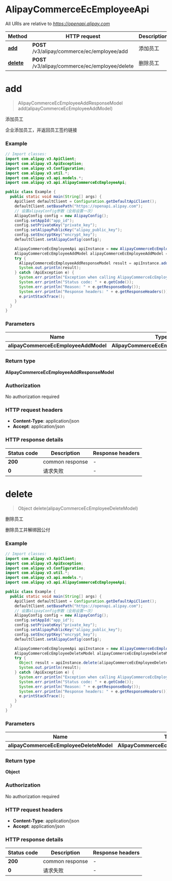 # AlipayCommerceEcEmployeeApi

All URIs are relative to *https://openapi.alipay.com*

| Method | HTTP request | Description |
|------------- | ------------- | -------------|
| [**add**](AlipayCommerceEcEmployeeApi.md#add) | **POST** /v3/alipay/commerce/ec/employee/add | 添加员工 |
| [**delete**](AlipayCommerceEcEmployeeApi.md#delete) | **POST** /v3/alipay/commerce/ec/employee/delete | 删除员工 |


<a name="add"></a>
# **add**
> AlipayCommerceEcEmployeeAddResponseModel add(alipayCommerceEcEmployeeAddModel)

添加员工

企业添加员工，并返回员工签约链接

### Example
```java
// Import classes:
import com.alipay.v3.ApiClient;
import com.alipay.v3.ApiException;
import com.alipay.v3.Configuration;
import com.alipay.v3.util.*;
import com.alipay.v3.api.models.*;
import com.alipay.v3.api.AlipayCommerceEcEmployeeApi;

public class Example {
  public static void main(String[] args) {
    ApiClient defaultClient = Configuration.getDefaultApiClient();
    defaultClient.setBasePath("https://openapi.alipay.com");
    // 设置alipayConfig参数（全局设置一次）
    AlipayConfig config = new AlipayConfig();
    config.setAppId("app_id");
    config.setPrivateKey("private_key");
    config.setAlipayPublicKey("alipay_public_key");
    config.setEncryptKey("encrypt_key");
    defaultClient.setAlipayConfig(config);

    AlipayCommerceEcEmployeeApi apiInstance = new AlipayCommerceEcEmployeeApi(defaultClient);
    AlipayCommerceEcEmployeeAddModel alipayCommerceEcEmployeeAddModel = new AlipayCommerceEcEmployeeAddModel(); // AlipayCommerceEcEmployeeAddModel | 
    try {
      AlipayCommerceEcEmployeeAddResponseModel result = apiInstance.add(alipayCommerceEcEmployeeAddModel);
      System.out.println(result);
    } catch (ApiException e) {
      System.err.println("Exception when calling AlipayCommerceEcEmployeeApi#add");
      System.err.println("Status code: " + e.getCode());
      System.err.println("Reason: " + e.getResponseBody());
      System.err.println("Response headers: " + e.getResponseHeaders());
      e.printStackTrace();
    }
  }
}
```

### Parameters

| Name | Type | Description  | Notes |
|------------- | ------------- | ------------- | -------------|
| **alipayCommerceEcEmployeeAddModel** | **AlipayCommerceEcEmployeeAddModel**|  | [optional] |

### Return type

**AlipayCommerceEcEmployeeAddResponseModel**

### Authorization

No authorization required

### HTTP request headers

 - **Content-Type**: application/json
 - **Accept**: application/json

### HTTP response details
| Status code | Description | Response headers |
|-------------|-------------|------------------|
| **200** | common response |  -  |
| **0** | 请求失败 |  -  |

<a name="delete"></a>
# **delete**
> Object delete(alipayCommerceEcEmployeeDeleteModel)

删除员工

删除员工并解绑因公付

### Example
```java
// Import classes:
import com.alipay.v3.ApiClient;
import com.alipay.v3.ApiException;
import com.alipay.v3.Configuration;
import com.alipay.v3.util.*;
import com.alipay.v3.api.models.*;
import com.alipay.v3.api.AlipayCommerceEcEmployeeApi;

public class Example {
  public static void main(String[] args) {
    ApiClient defaultClient = Configuration.getDefaultApiClient();
    defaultClient.setBasePath("https://openapi.alipay.com");
    // 设置alipayConfig参数（全局设置一次）
    AlipayConfig config = new AlipayConfig();
    config.setAppId("app_id");
    config.setPrivateKey("private_key");
    config.setAlipayPublicKey("alipay_public_key");
    config.setEncryptKey("encrypt_key");
    defaultClient.setAlipayConfig(config);

    AlipayCommerceEcEmployeeApi apiInstance = new AlipayCommerceEcEmployeeApi(defaultClient);
    AlipayCommerceEcEmployeeDeleteModel alipayCommerceEcEmployeeDeleteModel = new AlipayCommerceEcEmployeeDeleteModel(); // AlipayCommerceEcEmployeeDeleteModel | 
    try {
      Object result = apiInstance.delete(alipayCommerceEcEmployeeDeleteModel);
      System.out.println(result);
    } catch (ApiException e) {
      System.err.println("Exception when calling AlipayCommerceEcEmployeeApi#delete");
      System.err.println("Status code: " + e.getCode());
      System.err.println("Reason: " + e.getResponseBody());
      System.err.println("Response headers: " + e.getResponseHeaders());
      e.printStackTrace();
    }
  }
}
```

### Parameters

| Name | Type | Description  | Notes |
|------------- | ------------- | ------------- | -------------|
| **alipayCommerceEcEmployeeDeleteModel** | **AlipayCommerceEcEmployeeDeleteModel**|  | [optional] |

### Return type

**Object**

### Authorization

No authorization required

### HTTP request headers

 - **Content-Type**: application/json
 - **Accept**: application/json

### HTTP response details
| Status code | Description | Response headers |
|-------------|-------------|------------------|
| **200** | common response |  -  |
| **0** | 请求失败 |  -  |

